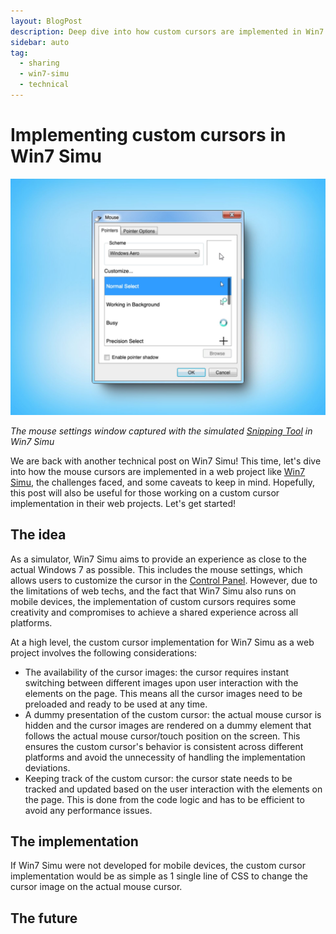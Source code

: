 ```yaml
---
layout: BlogPost
description: Deep dive into how custom cursors are implemented in Win7 Simu.
sidebar: auto
tag:
  - sharing
  - win7-simu
  - technical
---
```


# Implementing custom cursors in Win7 Simu

<m-blog-meta />

![Win7 Simu mouse settings](/assets/covers/win7-simu-custom-cursors.jpg)

_The mouse settings window captured with the simulated [Snipping Tool](../win7simu/simulated/snipping.md) in Win7 Simu_

We are back with another technical post on Win7 Simu! This time, let's dive into how the mouse cursors are implemented in a web project like [Win7 Simu](../win7simu/about.md), the challenges faced, and some caveats to keep in mind. Hopefully, this post will also be useful for those working on a custom cursor implementation in their web projects. Let's get started!

## The idea

As a simulator, Win7 Simu aims to provide an experience as close to the actual Windows 7 as possible. This includes the mouse settings, which allows users to customize the cursor in the [Control Panel](../win7simu/simulated/cpanel.md). However, due to the limitations of web techs, and the fact that Win7 Simu also runs on mobile devices, the implementation of custom cursors requires some creativity and compromises to achieve a shared experience across all platforms.

At a high level, the custom cursor implementation for Win7 Simu as a web project involves the following considerations:

- The availability of the cursor images: the cursor requires instant switching between different images upon user interaction with the elements on the page. This means all the cursor images need to be preloaded and ready to be used at any time.
- A dummy presentation of the custom cursor: the actual mouse cursor is hidden and the cursor images are rendered on a dummy element that follows the actual mouse cursor/touch position on the screen. This ensures the custom cursor's behavior is consistent across different platforms and avoid the unnecessity of handling the implementation deviations.
- Keeping track of the custom cursor: the cursor state needs to be tracked and updated based on the user interaction with the elements on the page. This is done from the code logic and has to be efficient to avoid any performance issues.

## The implementation

If Win7 Simu were not developed for mobile devices, the custom cursor implementation would be as simple as 1 single line of CSS to change the cursor image on the actual mouse cursor.

## The future

<m-blog-tag-list :tags="$page.frontmatter.tag" showIcon />
